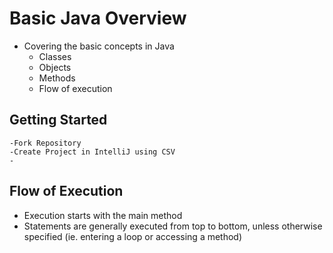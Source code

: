 # Basic Java Overview
  - Covering the basic concepts in Java
    - Classes
    - Objects
    - Methods
    - Flow of execution

  ## Getting Started
    -Fork Repository
    -Create Project in IntelliJ using CSV
    -

## Flow of Execution
  - Execution starts with the main method
  - Statements are generally executed from top to bottom, unless otherwise specified (ie. entering a loop or accessing a method) 

